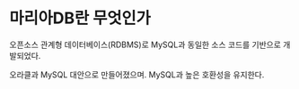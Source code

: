 # 마리아DB란 무엇인가

오픈소스 관계형 데이터베이스(RDBMS)로 MySQL과 동일한 소스 코드를 기반으로 개발되었다. 

오라클과 MySQL 대안으로 만들어졌으며. MySQL과 높은 호환성을 유지한다. 
